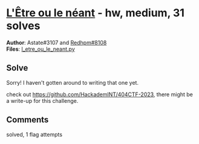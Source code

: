[L'Être ou le néant](challenge_files/README.md) - hw, medium, 31 solves
===

**Author**: Astate#3107 and [Redhpm#8108](https://github.com/Redhpm)    
**Files**: [l_etre_ou_le_neant.py](https://www.narthorn.com/ctf/404CTF-2023/challenge_files/S%C3%A9curit%C3%A9%20mat%C3%A9rielle/L%27%C3%8Atre%20ou%20le%20n%C3%A9ant/l_etre_ou_le_neant.py)

## Solve

Sorry! I haven't gotten around to writing that one yet.

check out https://github.com/HackademINT/404CTF-2023, there might be a write-up for this challenge.

## Comments

solved, 1 flag attempts
